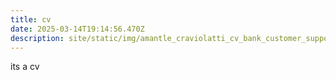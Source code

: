 ```yaml
---
title: cv
date: 2025-03-14T19:14:56.470Z
description: site/static/img/amantle_craviolatti_cv_bank_customer_support.pdf
---
```

its a cv